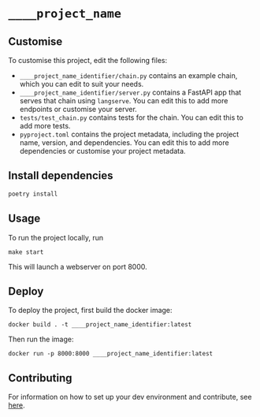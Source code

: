 # `____project_name`

<!--- This is a LangChain project bootstrapped by [LangChain CLI](https://github.com/langchain-ai/langchain). --->

## Customise

To customise this project, edit the following files:

- `____project_name_identifier/chain.py` contains an example chain, which you can edit to suit your needs.
- `____project_name_identifier/server.py` contains a FastAPI app that serves that chain using `langserve`. You can edit this to add more endpoints or customise your server.
- `tests/test_chain.py` contains tests for the chain. You can edit this to add more tests.
- `pyproject.toml` contains the project metadata, including the project name, version, and dependencies. You can edit this to add more dependencies or customise your project metadata.

## Install dependencies

```bash
poetry install
```

## Usage

To run the project locally, run

```
make start
```

This will launch a webserver on port 8000.

## Deploy

To deploy the project, first build the docker image:

```
docker build . -t ____project_name_identifier:latest
```

Then run the image:

```
docker run -p 8000:8000 ____project_name_identifier:latest
```

## Contributing

For information on how to set up your dev environment and contribute, see [here](.github/CONTRIBUTING.md).
